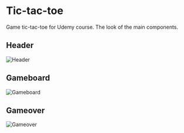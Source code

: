 # Tic-tac-toe
Game tic-tac-toe for Udemy course. The look of the main components.

## Header
![Header](public/headerImage.png)

## Gameboard
![Gameboard](public/gameBoardImage.png)

## Gameover
![Gameover](public/gameOverImage.png)
